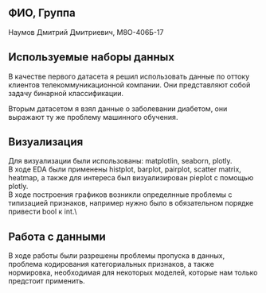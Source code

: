 ## ФИО, Группа
Наумов Дмитрий Дмитриевич, М8О-406Б-17

## Используемые наборы данных
В качестве первого датасета я решил использовать данные по оттоку клиентов телекоммуникационной компании. Они представляют собой задачу бинарной классификации.

Вторым датасетом я взял данные о заболевании диабетом, они выражают ту же проблему машинного обучения.
## Визуализация 
Для визуализации были использованы: matplotlin, seaborn, plotly.\
В ходе EDA были применены histplot, barplot, pairplot, scatter matrix, heatmap, а также для интереса был визуализирован pieplot с помощью plotly.\
В ходе построения графиков возникли определнные проблемы с типизацией признаков, например нужно было в обязательном порядке привести bool к int.\

##  Работа с данными
В ходе работы были разрешены проблемы пропуска в данных, проблема кодирования категориальных признаков, а также нормировка, необходимая для некоторых моделей, которые нам только предстоит применить.
